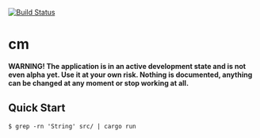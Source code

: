[![Build Status](https://github.com/tsoding/cm/workflows/CI/badge.svg)](https://github.com/tsoding/cm/actions)

# cm

**WARNING! The application is in an active development state and is not even alpha yet. Use it at your own risk. Nothing is documented, anything can be changed at any moment or stop working at all.**

## Quick Start

```console
$ grep -rn 'String' src/ | cargo run
```
